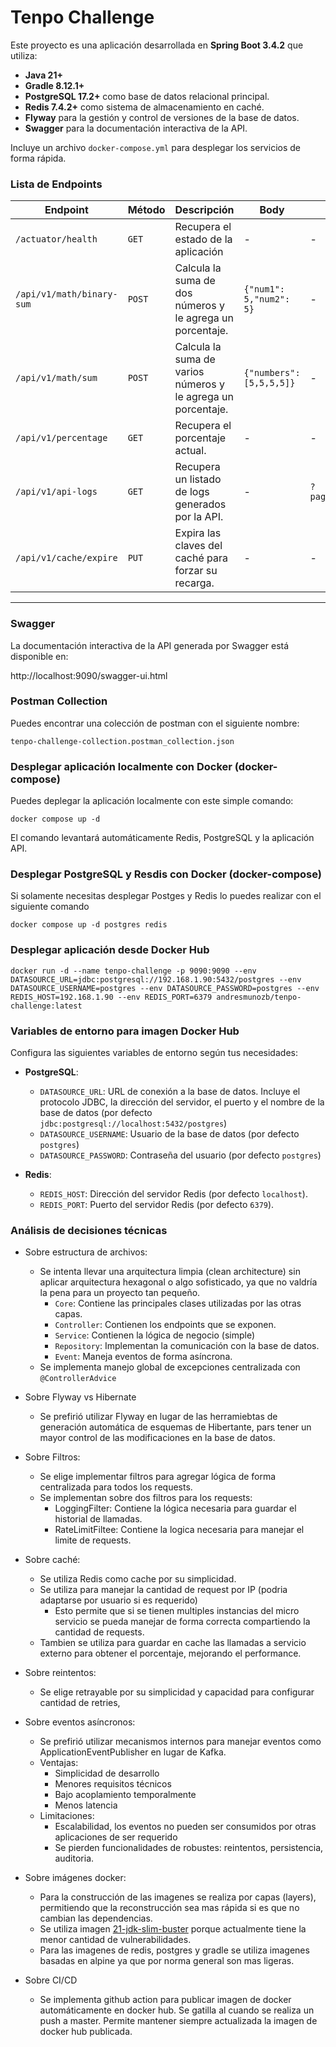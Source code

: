 # Tenpo Challenge
Este proyecto es una aplicación desarrollada en **Spring Boot 3.4.2** que utiliza:
- **Java 21+**
- **Gradle 8.12.1+**
- **PostgreSQL 17.2+** como base de datos relacional principal.
- **Redis 7.4.2+** como sistema de almacenamiento en caché.
- **Flyway** para la gestión y control de versiones de la base de datos.
- **Swagger** para la documentación interactiva de la API.

Incluye un archivo ```docker-compose.yml``` para desplegar los servicios de forma rápida.

### **Lista de Endpoints**

| **Endpoint**              | **Método** | **Descripción**                                              | **Body**                 | **Params**         |
|---------------------------|------------|--------------------------------------------------------------|--------------------------|--------------------|
| `/actuator/health`        | `GET`      | Recupera el estado de la aplicación                          | -                        | -                  |
| `/api/v1/math/binary-sum` | `POST`     | Calcula la suma de dos números y le agrega un porcentaje.    | `{"num1": 5,"num2": 5}`  | -                  |
| `/api/v1/math/sum`        | `POST`     | Calcula la suma de varios números y le agrega un porcentaje. | `{"numbers": [5,5,5,5]}` | -                  |
| `/api/v1/percentage`      | `GET`      | Recupera el porcentaje actual.                               | -                        | -                  |
| `/api/v1/api-logs`        | `GET`      | Recupera un listado de logs generados por la API.            | -                        | `?page=27&size=10` |
| `/api/v1/cache/expire`    | `PUT`      | Expira las claves del caché para forzar su recarga.          | -                        | -                  |

---

### Swagger

La documentación interactiva de la API generada por Swagger está disponible en:

http://localhost:9090/swagger-ui.html

### Postman Collection

Puedes encontrar una colección de postman con el siguiente nombre:

```tenpo-challenge-collection.postman_collection.json ```

### Desplegar aplicación localmente con Docker (docker-compose)

Puedes deplegar la aplicación localmente con este simple comando:
```
docker compose up -d
```
El comando levantará automáticamente Redis, PostgreSQL y la aplicación API.

### Desplegar PostgreSQL y Resdis con Docker (docker-compose)

Si solamente necesitas desplegar Postges y Redis lo puedes realizar con el siguiente comando
```
docker compose up -d postgres redis
```

### Desplegar aplicación desde Docker Hub

```
docker run -d --name tenpo-challenge -p 9090:9090 --env DATASOURCE_URL=jdbc:postgresql://192.168.1.90:5432/postgres --env DATASOURCE_USERNAME=postgres --env DATASOURCE_PASSWORD=postgres --env REDIS_HOST=192.168.1.90 --env REDIS_PORT=6379 andresmunozb/tenpo-challenge:latest
```

### Variables de entorno para imagen Docker Hub

Configura las siguientes variables de entorno según tus necesidades:

- **PostgreSQL**:
  - `DATASOURCE_URL`: URL de conexión a la base de datos. Incluye el protocolo JDBC, la dirección del servidor, el puerto y el nombre de la base de datos (por defecto ```jdbc:postgresql://localhost:5432/postgres```)
  - `DATASOURCE_USERNAME`: Usuario de la base de datos (por defecto ```postgres```)
  - `DATASOURCE_PASSWORD`: Contraseña del usuario (por defecto ```postgres```)

- **Redis**:
  - `REDIS_HOST`: Dirección del servidor Redis (por defecto `localhost`).
  - `REDIS_PORT`: Puerto del servidor Redis (por defecto `6379`).


### Análisis de decisiones técnicas

* Sobre estructura de archivos:
  * Se intenta llevar una arquitectura limpia (clean architecture) sin aplicar arquitectura hexagonal o algo sofisticado, ya que no valdría la pena para un proyecto tan pequeño.
    * `Core`: Contiene las principales clases utilizadas por las otras capas.
    * `Controller`: Contienen los endpoints que se exponen.
    * `Service`: Contienen la lógica de negocio (simple)
    * `Repository`: Implementan la comunicación con la base de datos.
    * `Event`: Maneja eventos de forma asíncrona.
  * Se  implementa manejo global de excepciones centralizada con `@ControllerAdvice`

* Sobre Flyway vs Hibernate
  * Se prefirió utilizar Flyway en lugar de las herramiebtas de generación automática de esquemas de Hibertante, pars tener un mayor control de las modificaciones en la base de datos.

* Sobre Filtros:
  * Se elige implementar filtros para agregar lógica de forma centralizada para todos los requests.
  * Se implementan sobre dos filtros para los requests:
    * LoggingFilter: Contiene la lógica necesaria para guardar el historial de llamadas.
    * RateLimitFiltee: Contiene la logica necesaria para manejar el limite de requests.

* Sobre caché:
  * Se utiliza Redis como cache por su simplicidad.
  * Se utiliza para manejar la cantidad de request por IP (podria adaptarse por usuario si es requerido)
    * Esto permite que si se tienen multiples instancias del micro servicio se pueda manejar de forma correcta compartiendo la cantidad de requests.
  * Tambien se utiliza para guardar en cache las llamadas a servicio externo para obtener el porcentaje, mejorando el performance.

* Sobre reintentos:
  * Se elige retrayable por su simplicidad y capacidad para configurar cantidad de retries,

* Sobre eventos asíncronos:
  * Se prefirió utilizar mecanismos internos para manejar eventos como ApplicationEventPublisher en lugar de Kafka.
  * Ventajas:
    * Simplicidad de desarrollo
    * Menores requisitos técnicos
    * Bajo acoplamiento temporalmente
    * Menos latencia
  * Limitaciones:
    * Escalabilidad, los eventos no pueden ser consumidos por otras aplicaciones de ser requerido
    * Se pierden funcionalidades de robustes: reintentos, persistencia, auditoria.

* Sobre imágenes docker:
  * Para la construcción de las imagenes se realiza por capas (layers), permitiendo que la reconstrucción sea mas rápida si es que no cambian las dependencias.
  * Se utiliza imagen [21-jdk-slim-buster](https://hub.docker.com/layers/library/openjdk/21-jdk-slim-buster/images/sha256-4d4212d0216b3846a3afa1b65de764f4a76313ab8753e3c05590f187b2c253ee) porque actualmente tiene la menor cantidad de vulnerabilidades.
  * Para las imagenes de redis, postgres y gradle se utiliza imagenes basadas en alpine ya que por norma general son mas ligeras.

* Sobre CI/CD
  * Se implementa github action para publicar imagen de docker automáticamente en docker hub. Se gatilla al cuando se realiza un push a master. Permite mantener siempre actualizada la imagen de docker hub publicada.


